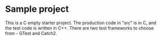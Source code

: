Sample project
==============

This is a C empty starter project. The production code in "src" is in C, and the test code is written in C++. There are two test frameworks to choose from - GTest and Catch2.
